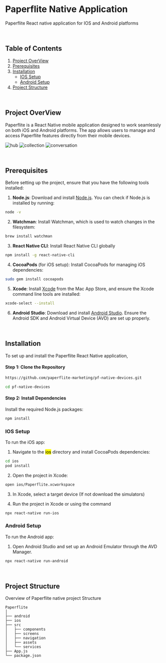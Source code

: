 # Paperflite Native Application

Paperflite React native application for IOS and Android platforms

<br>

## Table of Contents

1. [Project OverView](#project-overview)
2. [Prerequisites](#prerequisites)
3. [Installation](#installation)
    - [IOS Setup](#ios-setup)
    - [Android Setup](#android-setup)
4. [Project Structure](#project-structure)

<br>

## Project OverView

Paperflite is a React Native mobile application designed to work seamlessly on both iOS and Android platforms. The app allows users to manage and access Paperflite features directly from their mobile devices.

![hub](https://github.com/user-attachments/assets/7e026503-ece1-4006-9011-9d0d6365f5b3)
![collection](https://github.com/user-attachments/assets/fc219bbc-f12c-4269-b984-b82acf6c71fe)
![conversation](https://github.com/user-attachments/assets/c721129f-f6cd-41f1-913a-0eae6c2d965e)

<br>

## Prerequisites

Before setting up the project, ensure that you have the following tools installed:


1. **Node.js**: Download and install [Node.js](https://nodejs.org/en/download/source-code). You can check if Node.js is installed by running:

```bash
node -v
```

2. **Watchman**: Install Watchman, which is used to watch changes in the filesystem:

```bash
brew install watchman
```

3. **React Native CLI**: Install React Native CLI globally

```bash
npm install -g react-native-cli
```

4. **CocoaPods** (for iOS setup): Install CocoaPods for managing iOS dependencies:

```bash
sudo gem install cocoapods
```

5. **Xcode**: Install [Xcode](https://developer.apple.com/xcode/) from the Mac App Store, and ensure the Xcode command line tools are installed:

```bash
xcode-select --install
```

6. **Android Studio**: Download and install [Android Studio](https://developer.android.com/studio). Ensure the Android SDK and Android Virtual Device (AVD) are set up properly.

<br>

## Installation

To set up and install the Paperflite React Native application,


#### Step 1: Clone the Repository

```bash
https://github.com/paperflite-marketing/pf-native-devices.git

cd pf-native-devices
```

#### Step 2: Install Dependencies
Install the required Node.js packages:


```bash
npm install
```

### IOS Setup

To run the iOS app:

1. Navigate to the <mark>ios</mark> directory and install CocoaPods dependencies:

```bash
cd ios
pod install

```

2. Open the project in Xcode:

```bash
open ios/Paperflite.xcworkspace
```

3.  In Xcode, select a target device (If not download the simulators)

4. Run the project in Xcode or using the command

```bash
npx react-native run-ios
```

### Android Setup

To run the Android app:

1. Open Android Studio and set up an Android Emulator through the AVD Manager.


```bash
npx react-native run-android
```

<br>

## Project Structure

Overview of Paperflite native project Structure

```
Paperflite
│
├── android             
├── ios                 
├── src                 
│   ├── components      
│   ├── screens         
│   ├── navigation      
│   ├── assets          
│   └── services        
├── App.js                    
└── package.json    
```
